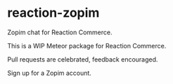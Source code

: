 reaction-zopim
=============

Zopim chat for Reaction Commerce.

This is a WIP Meteor package for Reaction Commerce.

Pull requests are celebrated, feedback encouraged.

Sign up for a Zopim account. 



